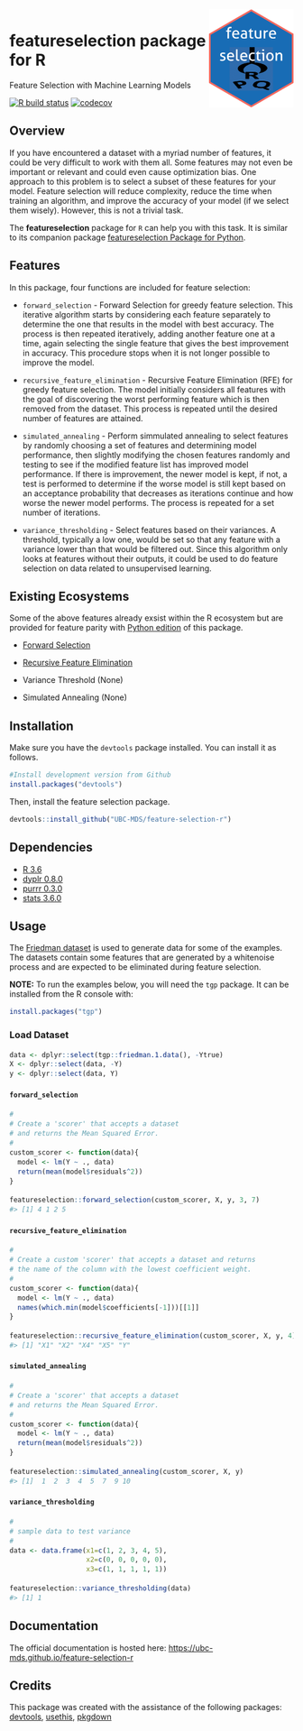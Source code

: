 
<!-- README.md is generated from README.Rmd. Please edit that file -->

<img src="img/logo1.png" width="150" align = "right">

# featureselection package for R

Feature Selection with Machine Learning Models

<!-- badges: start -->

[![R build
status](https://github.com/UBC-MDS/feature-selection-r/workflows/R-CMD-check/badge.svg)](https://github.com/UBC-MDS/feature-selection-r/actions)
[![codecov](https://codecov.io/gh/UBC-MDS/feature-selection-r/branch/master/graph/badge.svg)](https://codecov.io/gh/UBC-MDS/feature-selection-r)
<!-- badges: end -->

## Overview

If you have encountered a dataset with a myriad number of features, it
could be very difficult to work with them all. Some features may not
even be important or relevant and could even cause optimization bias.
One approach to this problem is to select a subset of these features for
your model. Feature selection will reduce complexity, reduce the time
when training an algorithm, and improve the accuracy of your model (if
we select them wisely). However, this is not a trivial task.

The **featureselection** package for `R` can help you with this task. It
is similar to its companion package [featureselection Package for
Python](https://devtools.r-lib.org).

## Features

In this package, four functions are included for feature selection:

  - `forward_selection` - Forward Selection for greedy feature
    selection. This iterative algorithm starts by considering each
    feature separately to determine the one that results in the model
    with best accuracy. The process is then repeated iteratively, adding
    another feature one at a time, again selecting the single feature
    that gives the best improvement in accuracy. This procedure stops
    when it is not longer possible to improve the model.

  - `recursive_feature_elimination` - Recursive Feature Elimination
    (RFE) for greedy feature selection. The model initially considers
    all features with the goal of discovering the worst performing
    feature which is then removed from the dataset. This process is
    repeated until the desired number of features are attained.

  - `simulated_annealing` - Perform simmulated annealing to select
    features by randomly choosing a set of features and determining
    model performance, then slightly modifying the chosen features
    randomly and testing to see if the modified feature list has
    improved model performance. If there is improvement, the newer model
    is kept, if not, a test is performed to determine if the worse model
    is still kept based on an acceptance probability that decreases as
    iterations continue and how worse the newer model performs. The
    process is repeated for a set number of iterations.

  - `variance_thresholding` - Select features based on their variances.
    A threshold, typically a low one, would be set so that any feature
    with a variance lower than that would be filtered out. Since this
    algorithm only looks at features without their outputs, it could be
    used to do feature selection on data related to unsupervised
    learning.

## Existing Ecosystems

Some of the above features already exsist within the R ecosystem but are
provided for feature parity with [Python
edition](https://github.com/UBC-MDS/feature-selection-python) of this
package.

  - [Forward
    Selection](https://www.rdocumentation.org/packages/MXM/versions/0.9.4/topics/Forward%20selection)

  - [Recursive Feature
    Elimination](https://www.rdocumentation.org/packages/caret/versions/6.0-85/topics/rfe)

  - Variance Threshold (None)

  - Simulated Annealing (None)

## Installation

Make sure you have the `devtools` package installed. You can install it
as follows.

``` r
#Install development version from Github
install.packages("devtools")
```

Then, install the feature selection
    package.

``` r
devtools::install_github("UBC-MDS/feature-selection-r")
```

## Dependencies

  - [R 3.6](https://www.r-project.org/)
  - [dyplr 0.8.0](https://dplyr.tidyverse.org/)
  - [purrr 0.3.0](https://purrr.tidyverse.org/)
  - [stats 3.6.0](https://stat.ethz.ch/R-manual/R-devel/library/stats/html/00Index.html)

## Usage

The [Friedman
dataset](https://rdrr.io/cran/tgp/man/friedman.1.data.html) is used to
generate data for some of the examples. The datasets contain some
features that are generated by a whitenoise process and are expected to
be eliminated during feature selection.

**NOTE:** To run the examples below, you will need the `tgp` package. It
can be installed from the R console with:

``` r
install.packages("tgp")
```

### Load Dataset

``` r
data <- dplyr::select(tgp::friedman.1.data(), -Ytrue)
X <- dplyr::select(data, -Y)
y <- dplyr::select(data, Y)
```

#### `forward_selection`

``` r
#
# Create a 'scorer' that accepts a dataset
# and returns the Mean Squared Error.
#
custom_scorer <- function(data){
  model <- lm(Y ~ ., data)
  return(mean(model$residuals^2))
}

featureselection::forward_selection(custom_scorer, X, y, 3, 7)
#> [1] 4 1 2 5
```

#### `recursive_feature_elimination`

``` r
#
# Create a custom 'scorer' that accepts a dataset and returns
# the name of the column with the lowest coefficient weight.
#
custom_scorer <- function(data){
  model <- lm(Y ~ ., data)
  names(which.min(model$coefficients[-1]))[[1]]
}

featureselection::recursive_feature_elimination(custom_scorer, X, y, 4)
#> [1] "X1" "X2" "X4" "X5" "Y"
```

#### `simulated_annealing`

``` r
#
# Create a 'scorer' that accepts a dataset
# and returns the Mean Squared Error.
#
custom_scorer <- function(data){
  model <- lm(Y ~ ., data)
  return(mean(model$residuals^2))
}

featureselection::simulated_annealing(custom_scorer, X, y)
#> [1]  1  2  3  4  5  7  9 10
```

#### `variance_thresholding`

``` r
#
# sample data to test variance
#
data <- data.frame(x1=c(1, 2, 3, 4, 5),
                   x2=c(0, 0, 0, 0, 0),
                   x3=c(1, 1, 1, 1, 1))

featureselection::variance_thresholding(data)
#> [1] 1
```

## Documentation

The official documentation is hosted here:
<https://ubc-mds.github.io/feature-selection-r>

## Credits

This package was created with the assistance of the following packages:
[devtools](https://devtools.r-lib.org),
[usethis](https://github.com/r-lib/usethis),
[pkgdown](https://pkgdown.r-lib.org)
